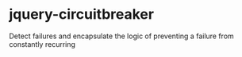 # jquery-circuitbreaker
Detect failures and encapsulate the logic of preventing a failure from constantly recurring

